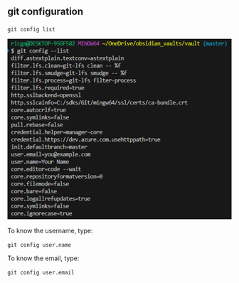 ## git configuration

`git config list`

![alt text](img/image.png)

To know the username, type:

`git config user.name`

To know the email, type:

`git config user.email`